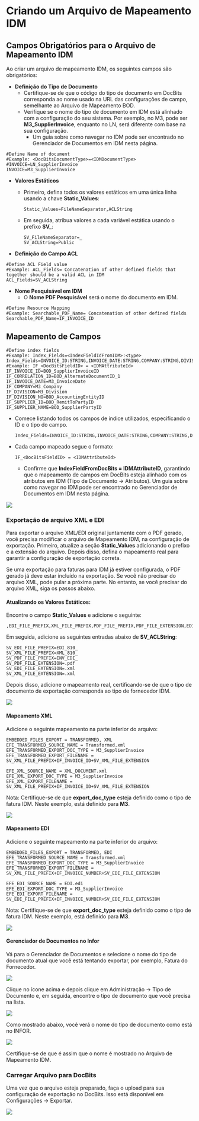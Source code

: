 # Criando um Arquivo de Mapeamento IDM

## Campos Obrigatórios para o Arquivo de Mapeamento IDM

Ao criar um arquivo de mapeamento IDM, os seguintes campos são obrigatórios:

* **Definição do Tipo de Documento**
  * Certifique-se de que o código do tipo de documento em DocBits corresponda ao nome usado na URL das configurações de campo, semelhante ao Arquivo de Mapeamento BOD.
  * Verifique se o nome do tipo de documento em IDM está alinhado com a configuração do seu sistema. Por exemplo, no M3, pode ser **M3\_SupplierInvoice**, enquanto no LN, será diferente com base na sua configuração.
    * Um guia sobre como navegar no IDM pode ser encontrado no Gerenciador de Documentos em IDM nesta página.

```properties
#Define Name of document
#Example: <DocBitsDocumentType>=<IDMDocumentType>
#INVOICE=LN_SupplierInvoice
INVOICE=M3_SupplierInvoice
```

* **Valores Estáticos**
  *   Primeiro, defina todos os valores estáticos em uma única linha usando a chave **Static\_Values**:

      ```properties
      Static_Values=FileNameSeparator,ACLString
      ```
  *   Em seguida, atribua valores a cada variável estática usando o prefixo **SV\_**:

      ```properties
      SV_FileNameSeparator=_
      SV_ACLString=Public
      ```
* **Definição do Campo ACL**

```properties
#Define ACL Field value
#Example: ACL_Fields= Concatenation of other defined fields that together should be a valid ACL in IDM
ACL_Fields=SV_ACLString
```

* **Nome Pesquisável em IDM**
  * O **Nome PDF Pesquisável** será o nome do documento em IDM.

```properties
#Define Resource Mapping
#Example: Searchable_PDF_Name= Concatenation of other defined fields
Searchable_PDF_Name=IF_INVOICE_ID
```

## Mapeamento de Campos

```properties
#Define index fields
#Example: Index_Fields=<IndexFieldIdFromIDM>:<type>
Index_Fields=INVOICE_ID:STRING,INVOICE_DATE:STRING,COMPANY:STRING,DIVISION:STRING,DIVISION_NO:STRING,CORRELATION_ID:STRING,SUPPLIER_ID:STRING,SUPPLIER_NAME:STRING
#Example: IF_<DocBitsFieldID> = <IDMAttributeId>
IF_INVOICE_ID=BOD_SupplierInvoiceID
IF_CORRELATION_ID=BOD_AlternateDocumentID_1
IF_INVOICE_DATE=M3_InvoiceDate
IF_COMPANY=M3_Company
IF_DIVISION=M3_Division
IF_DIVISION_NO=BOD_AccountingEntityID
IF_SUPPLIER_ID=BOD_RemitToPartyID
IF_SUPPLIER_NAME=BOD_SupplierPartyID
```

*   Comece listando todos os campos de índice utilizados, especificando o ID e o tipo do campo.

    ```properties
    Index_Fields=INVOICE_ID:STRING,INVOICE_DATE:STRING,COMPANY:STRING,DIVISION:STRING,DIVISION_NO:STRING,CORRELATION_ID:STRING,SUPPLIER_ID:STRING,SUPPLIER_NAME:STRING
    ```
*   Cada campo mapeado segue o formato:

    ```properties
    IF_<DocBitsFieldID> = <IDMAttributeId>
    ```

    * Confirme que **IndexFieldFromDocBits = IDMAttributeID**, garantindo que o mapeamento de campos em DocBits esteja alinhado com os atributos em IDM (Tipo de Documento → Atributos). Um guia sobre como navegar no IDM pode ser encontrado no Gerenciador de Documentos em IDM nesta página.

![](https://files.gitbook.com/v0/b/gitbook-x-prod.appspot.com/o/spaces%2FT2n2w4uDCJvv7CJ5zrdk%2Fuploads%2FzT9MMKlFCSBJtRW1pf4s%2Fimage.png?alt=media\&token=ea2f6ae2-f9f2-48d3-98e3-ed06dcda69f1)

### Exportação de arquivo XML e EDI

Para exportar o arquivo XML/EDI original juntamente com o PDF gerado, você precisa modificar o arquivo de Mapeamento IDM, na configuração de exportação. Primeiro, atualize a seção **Static\_Values** adicionando o prefixo e a extensão do arquivo. Depois disso, defina o mapeamento real para garantir a configuração de exportação correta.

Se uma exportação para faturas para IDM já estiver configurada, o PDF gerado já deve estar incluído na exportação. Se você não precisar do arquivo XML, pode pular a próxima parte. No entanto, se você precisar do arquivo XML, siga os passos abaixo.

#### Atualizando os Valores Estáticos:

Encontre o campo **Static\_Values** e adicione o seguinte:

```
,EDI_FILE_PREFIX,XML_FILE_PREFIX,PDF_FILE_PREFIX,PDF_FILE_EXTENSION,EDI_FILE_EXTENSION,XML_FILE_EXTENSION
```

Em seguida, adicione as seguintes entradas abaixo de **SV\_ACLString**:

```
SV_EDI_FILE_PREFIX=EDI_810_
SV_XML_FILE_PREFIX=XML_810_
SV_PDF_FILE_PREFIX=INV_EDI_
SV_PDF_FILE_EXTENSION=.pdf
SV_EDI_FILE_EXTENSION=.xml
SV_XML_FILE_EXTENSION=.xml
```

Depois disso, adicione o mapeamento real, certificando-se de que o tipo de documento de exportação corresponda ao tipo de fornecedor IDM.

![](https://docs.docbits.com/~gitbook/image?url=https%3A%2F%2F578966019-files.gitbook.io%2F%7E%2Ffiles%2Fv0%2Fb%2Fgitbook-x-prod.appspot.com%2Fo%2Fspaces%252FT2n2w4uDCJvv7CJ5zrdk%252Fuploads%252F6k18wa4zSaSZkvfEKMwW%252Fimage.png%3Falt%3Dmedia%26token%3De6c49d36-44b9-4d18-9d22-63d30205dbd5\&width=768\&dpr=4\&quality=100\&sign=3ac8bc32\&sv=2)

#### Mapeamento XML

Adicione o seguinte mapeamento na parte inferior do arquivo:

```
EMBEDDED_FILES_EXPORT = TRANSFORMED, XML
EFE_TRANSFORMED_SOURCE_NAME = Transformed.xml
EFE_TRANSFORMED_EXPORT_DOC_TYPE = M3_SupplierInvoice
EFE_TRANSFORMED_EXPORT_FILENAME = SV_XML_FILE_PREFIX+IF_INVOICE_ID+SV_XML_FILE_EXTENSION

EFE_XML_SOURCE_NAME = XML_DOCUMENT.xml
EFE_XML_EXPORT_DOC_TYPE = M3_SupplierInvoice
EFE_XML_EXPORT_FILENAME = SV_XML_FILE_PREFIX+IF_INVOICE_ID+SV_XML_FILE_EXTENSION
```

Nota: Certifique-se de que **export\_doc\_type** esteja definido como o tipo de fatura IDM. Neste exemplo, está definido para **M3**.

![](https://docs.docbits.com/~gitbook/image?url=https%3A%2F%2F578966019-files.gitbook.io%2F%7E%2Ffiles%2Fv0%2Fb%2Fgitbook-x-prod.appspot.com%2Fo%2Fspaces%252FT2n2w4uDCJvv7CJ5zrdk%252Fuploads%252FlXToG368VI7Fc7HDguCn%252Fimage.png%3Falt%3Dmedia%26token%3Dcb153977-34e1-4f5f-a416-60e3141b4aca\&width=768\&dpr=4\&quality=100\&sign=b7d9585c\&sv=2)

#### Mapeamento EDI

Adicione o seguinte mapeamento na parte inferior do arquivo:

```
EMBEDDED_FILES_EXPORT = TRANSFORMED, EDI
EFE_TRANSFORMED_SOURCE_NAME = Transformed.xml
EFE_TRANSFORMED_EXPORT_DOC_TYPE = M3_SupplierInvoice
EFE_TRANSFORMED_EXPORT_FILENAME = SV_XML_FILE_PREFIX+IF_INVOICE_NUMBER+SV_EDI_FILE_EXTENSION

EFE_EDI_SOURCE_NAME = EDI.edi
EFE_EDI_EXPORT_DOC_TYPE = M3_SupplierInvoice
EFE_EDI_EXPORT_FILENAME = SV_EDI_FILE_PREFIX+IF_INVOICE_NUMBER+SV_EDI_FILE_EXTENSION
```

Nota: Certifique-se de que **export\_doc\_type** esteja definido como o tipo de fatura IDM. Neste exemplo, está definido para **M3**.

![](https://docs.docbits.com/~gitbook/image?url=https%3A%2F%2F578966019-files.gitbook.io%2F%7E%2Ffiles%2Fv0%2Fb%2Fgitbook-x-prod.appspot.com%2Fo%2Fspaces%252FT2n2w4uDCJvv7CJ5zrdk%252Fuploads%252FSrF54zkGq6aYYuJq1KAI%252Fimage.png%3Falt%3Dmedia%26token%3D403c9bfa-7e97-4d3c-a4b0-1bb82b98fe50\&width=768\&dpr=4\&quality=100\&sign=a768865f\&sv=2)

#### Gerenciador de Documentos no Infor

Vá para o Gerenciador de Documentos e selecione o nome do tipo de documento atual que você está tentando exportar, por exemplo, Fatura do Fornecedor.

![](https://docs.docbits.com/~gitbook/image?url=https%3A%2F%2Flh7-us.googleusercontent.com%2FEV3uw3R1L6_RRANB7FRLwtUFMbv_KGtL4x6kAk6lEYhwI90UeG2uWqFD2Azpxv-SRFl9zfvdratOZbXxp2D1-SryLo3Boj2x9Xc4PQXJ6vUhX5c9pvhv4XHuCk-qMK51DZ885vRUJ5dwES7k84uhoyk\&width=768\&dpr=4\&quality=100\&sign=a2f25ec9\&sv=2)

Clique no ícone acima e depois clique em Administração → Tipo de Documento e, em seguida, encontre o tipo de documento que você precisa na lista.

![](https://docs.docbits.com/~gitbook/image?url=https%3A%2F%2Flh7-us.googleusercontent.com%2FldsuINS9SCUQm3E57s8j_95gzBGwHQFavcf6d3myg6tuVxRoQHtq8R-6we5OEJ63swDxwPc9w7hbySWqWdfaMsGdQpn99m6EchPY5f5DzXEj-8mjocwPNtdJVNP34CuPvw0JIImDgFX1Q05M8-ogZo8\&width=768\&dpr=4\&quality=100\&sign=a1149783\&sv=2)

Como mostrado abaixo, você verá o nome do tipo de documento como está no INFOR.

![](https://docs.docbits.com/~gitbook/image?url=https%3A%2F%2Flh7-us.googleusercontent.com%2FKSreWGS7TqdMP64BqtufM24xk0RDnNDHUZapnPsSuRj_umPJ3icll89KI2RYpbtet2F6ccL8QfYbl27-2j1nQPwQ0z-Nq873c4Tv72ee9AJhKMxynIUxmJKKsQQCupW_dpRfw_5BXm0WvAnw4HOALmw\&width=768\&dpr=4\&quality=100\&sign=62bfe0a6\&sv=2)

Certifique-se de que é assim que o nome é mostrado no Arquivo de Mapeamento IDM.

### Carregar Arquivo para DocBits

Uma vez que o arquivo esteja preparado, faça o upload para sua configuração de exportação no DocBits. Isso está disponível em Configurações → Exportar.

![](https://docs.docbits.com/~gitbook/image?url=https%3A%2F%2Flh7-us.googleusercontent.com%2FrUHhvImiWamK6JxnWSPL4JEioAJq3AmvdsubJDo-DoDV9F_i5mZ42YDnjqZUYKYSJu1Cetc_4fLwlvvmoZXYIzmBf3hoyW6RjfP9HQ8FkNDhW1IbLHvNTCHWFRaeCECdZ97u79-Eu37TvzqnqGPEayM\&width=768\&dpr=4\&quality=100\&sign=a13b8c88\&sv=2)
